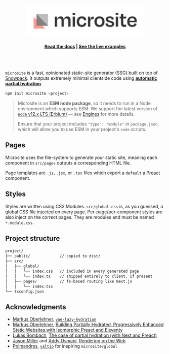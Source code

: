<br />
<br />

<div align="center">
    <img src="https://raw.githubusercontent.com/natemoo-re/microsite/master/.github/assets/microsite.svg?sanitize=true&v=1" alt="microsite" width="375" height="101" />
</div>

<h4 align="center">
    <a href="https://github.com/natemoo-re/microsite/tree/main/docs">Read the docs</a>
    <span> | </span>
    <a href="https://examples.microsite.page">See the live examples</a>
</h4>

<br />
<br />

`microsite` is a fast, opinionated static-site generator (SSG) built on top of [Snowpack](https://snowpack.dev). It outputs extremely minimal clientside code using [**automatic partial hydration**](https://github.com/natemoo-re/microsite/blob/main/docs/basic/bundled-javascript.md#automatic-partial-hydration).

```bash
npm init microsite <project>
```

> Microsite is an **ESM node package**, so it needs to run in a Node environment which supports ESM. We support the latest version of [`node` v12.x LTS (Erbium)](https://nodejs.org/download/release/latest-v12.x/) — see [Engines](https://github.com/natemoo-re/microsite/blob/main/docs/engines.md) for more details.
>
> Ensure that your project includes `"type": "module"` in `package.json`, which will allow you to use ESM in your project's `node` scripts.

## Pages

Microsite uses the file-system to generate your static site, meaning each component in `src/pages` outputs a corresponding HTML file.

Page templates are `.js`, `.jsx`, or `.tsx` files which export a `default` a [Preact](https://preactjs.com/) component.

## Styles

Styles are written using CSS Modules. `src/global.css` is, as you guessed, a global CSS file injected on every page.
Per-page/per-component styles are also inject on the correct pages. They are modules and must be named `*.module.css`.

## Project structure

```
project/
├── public/             // copied to dist/
├── src/
│   ├── global/
│   │   └── index.css   // included in every generated page
│   │   └── index.ts    // shipped entirely to client, if present
│   ├── pages/          // fs-based routing like Next.js
│   │   └── index.tsx
└── tsconfig.json
```

## Acknowledgments

- [Markus Oberlehner](https://twitter.com/maoberlehner), [`vue-lazy-hydration`](https://github.com/maoberlehner/vue-lazy-hydration)
- [Markus Oberlehner](https://twitter.com/maoberlehner), [Building Partially Hydrated, Progressively Enhanced Static Websites with Isomorphic Preact and Eleventy](https://markus.oberlehner.net/blog/building-partially-hydrated-progressively-enhanced-static-websites-with-isomorphic-preact-and-eleventy/)
- [Lukas Bombach](https://twitter.com/luke_schmuke), [The case of partial hydration (with Next and Preact)](https://medium.com/@luke_schmuke/how-we-achieved-the-best-web-performance-with-partial-hydration-20fab9c808d5)
- [Jason Miller](https://twitter.com/_developit) and [Addy Osmani](https://twitter.com/addyosmani), [Rendering on the Web](https://developers.google.com/web/updates/2019/02/rendering-on-the-web)
- [Poimandres](https://github.com/pmndrs), [`valtio`](https://github.com/pmndrs/valtio) for inspiring `microsite/global`
